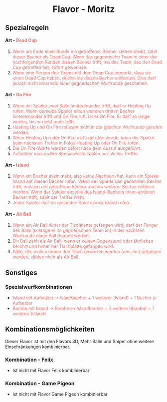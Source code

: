 <h1 align=center>Flavor - Moritz</h1>

## Spezialregeln

#### Art - <span style="color:rgb(253, 119, 110)">Dead Cup</span>

1. <span style="color:rgb(253, 119, 110)">Wenn am Ende einer Runde ein getroffener Becher stehen bleibt, zählt dieser Becher als Dead Cup. Wenn das gegnerische Team in einer der nachfolgenden Runden diesen Becher trifft, hat das Team, das den Dead Cup getroffen hat, sofort gewonnen.</span>
2. <span style="color:rgb(253, 119, 110)">Wenn eine Person des Teams mit dem Dead Cup bemerkt, dass sie einen Dead Cup haben, dürfen sie diesen Becher entfernen. Dies darf jedoch nicht innerhalb einer gegnerischen Wurfrunde geschehen.</span>

#### Art - <span style="color:rgb(253, 119, 110)">On Fire</span>

1. <span style="color:rgb(253, 119, 110)">Wenn ein Spieler zwei Bälle hintereinander trifft, darf er Heating Up rufen. Wenn derselbe Spieler einen weiteren dritten Becher hintereinander trifft und On Fire ruft, ist er On Fire. Er darf so lange werfen, bis er nicht mehr trifft.</span>
2. <span style="color:rgb(253, 119, 110)">Heating Up und On Fire müssen nicht in der gleichen Wurfrunde gerufen werden.</span>
3. <span style="color:rgb(253, 119, 110)">Wenn Heating Up oder On Fire nicht gerufen wurde, kann der Spieler beim nächsten Treffer in Folge Heating Up oder On Fire rufen.</span>
4. <span style="color:rgb(253, 119, 110)">Die On Fire-Würfe werden sofort nach dem Ausruf ausgeführt.</span>
5. <span style="color:rgb(253, 119, 110)">Aufsetzer und andere Specialwürfe zählen nur als ein Treffer.</span>

#### Art - <span style="color:rgb(253, 119, 110)">Island</span>

1. <span style="color:rgb(253, 119, 110)">Wenn ein Becher allein steht, also keine Nachbarn hat, kann ein Spieler Island auf diesen Becher rufen. Wenn der Spieler den genannten Becher trifft, müssen der getroffene Becher und ein weiterer Becher entfernt werden. Wenn der Spieler anstelle des Island-Bechers einen anderen Becher trifft, zählt der Treffer nicht.</span>
2. <span style="color:rgb(253, 119, 110)">Jeder Spieler darf im gesamten Spiel einmal Island rufen.</span>

#### Art - <span style="color:rgb(253, 119, 110)">Air Ball</span>

1. <span style="color:rgb(253, 119, 110)">Wenn ein Air Ball hinter der Tischkante gefangen wird, darf der Fänger des Balls (solange er im gegnerischen Team ist) in der nächsten Wurfrunde einen Ball doppelt werfen.</span>
2. <span style="color:rgb(253, 119, 110)">Ein Ball zählt als Air Ball, wenn er keinen Gegenstand oder ähnliches berührt und hinter der Tischplatte gefangen wird.</span>
3. <span style="color:rgb(253, 119, 110)">Bälle, die seitlich neben den Tisch geworfen werden oder dort gefangen werden, zählen nicht als Air Ball.</span>

## Sonstiges

### Spezialwurfkombinationen

- <span style="color:rgb(253, 119, 110)">Island mit Aufsetzer &rarr; Islandbecher + 1 weiterer (Island) + 1 Becher je Aufsetzer</span>
- <span style="color:rgb(253, 119, 110)">Bombe mit Island &rarr; Bomben-/ Islandbecher + 2 weitere (Bombe) + 1 weiterer (Island)</span>

## Kombinationsmöglichkeiten

Dieser Flavor ist mit den Flavors 3D, Mehr Bälle und Sniper ohne weitere Einschränkungen kombinierbar.

### Kombination - Felix

- Ist nicht mit Flavor Felix kombinierbar

### Kombination - Game Pigeon

- Ist nicht mit Flavor Game Pigeon kombinierbar
